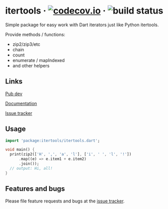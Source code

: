 # itertools &middot; [![codecov.io](https://codecov.io/github/avdosev/itertools_dart/coverage.svg?branch=master)](https://codecov.io/github/avdosev/itertools_dart?branch=master) &middot; ![build status](https://github.com/avdosev/itertools_dart/workflows/unittests/badge.svg)

Simple package for easy work with Dart iterators just like Python itertools.

Provide methods / functions:
* zip2/zip3/etc
* chain
* count
* enumerate / mapIndexed
* and other helpers

## Links

[Pub dev][pubdev]

[Documentation][docs]

[Issue tracker][tracker]

## Usage

```dart
import 'package:itertools/itertools.dart';

void main() {
  print(zip2(['H', ',', 'a', 'l'], ['i', ' ', 'l', '!'])
      .map((e) => e.item1 + e.item2)
      .join());
  // output: Hi, all!
}
```

## Features and bugs

Please file feature requests and bugs at the [issue tracker][tracker].

[tracker]: https://github.com/avdosev/itertools_dart/issues
[pubdev]: https://pub.dev/packages/itertools
[docs]: https://pub.dev/documentation/itertools/latest/
